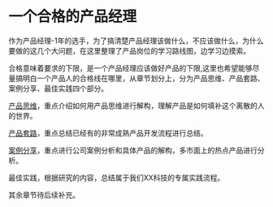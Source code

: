 # 一个合格的产品经理

作为产品经理-1年的选手，为了搞清楚产品经理该做什么，不应该做什么，为什么要做的这几个大问题，在这里整理了产品岗位的学习路线图，边学习边摸索。

合格意味着要求的下限，是一个产品经理应该做好产品的下限,这里也希望能够尽量搞明白一个产品人的合格线在哪里，从章节划分上，分为产品思维、产品套路、案例分享、最佳实践四个部分。

[产品思维](/chan-pin-si-wei.md)，重点介绍如何用产品思维进行解构，理解产品是如何填补这个离散的人的世界。

[产品套路](/chan-pin-tao-lu.md)，重点总结已经有的非常成熟产品开发流程进行总结。

[案例分享](/an-li-fen-xi.md)，重点进行公司案例分析和具体产品的解构，多市面上的热点产品进行分析。

最佳实践，根据研究的内容，总结属于我们XX科技的专属实践流程。

其余章节待后续补充。

